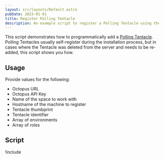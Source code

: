 ```yaml
---
layout: src/layouts/Default.astro
pubDate: 2023-01-01
title: Register Polling Tentacle
description: An example script to register a Polling Tentacle using the REST API.
---
```


This script demonstrates how to programmatically add a [Polling Tentacle](/docs/infrastructure/deployment-targets/tentacle/tentacle-communication.md#polling-tentacles).  Polling Tentacles usually self-register during the installation process, but in cases where the Tentacle was deleted from the server and needs to be re-added, this script shows you how.

## Usage
Provide values for the following:
- Octopus URL
- Octopus API Key
- Name of the space to work with
- Hostname of the machine to register
- Tentacle thumbprint
- Tentacle identifier
- Array of environments
- Array of roles

## Script

!include <register-polling-tentacle-scripts>
